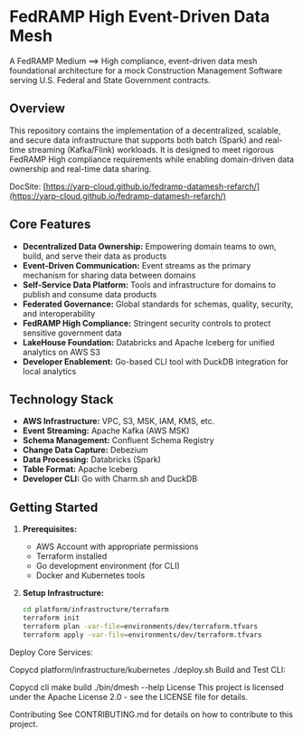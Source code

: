 # FedRAMP High Event-Driven Data Mesh

A FedRAMP Medium ==> High compliance, event-driven data mesh foundational architecture for a mock Construction Management Software serving U.S. Federal and State Government contracts.

## Overview

This repository contains the implementation of a decentralized, scalable, and secure data infrastructure that supports both batch (Spark) and real-time streaming (Kafka/Flink) workloads. It is designed to meet rigorous FedRAMP High compliance requirements while enabling domain-driven data ownership and real-time data sharing.

DocSite: [https://yarp-cloud.github.io/fedramp-datamesh-refarch/](https://yarp-cloud.github.io/fedramp-datamesh-refarch/)

## Core Features

- **Decentralized Data Ownership:** Empowering domain teams to own, build, and serve their data as products
- **Event-Driven Communication:** Event streams as the primary mechanism for sharing data between domains
- **Self-Service Data Platform:** Tools and infrastructure for domains to publish and consume data products
- **Federated Governance:** Global standards for schemas, quality, security, and interoperability
- **FedRAMP High Compliance:** Stringent security controls to protect sensitive government data
- **LakeHouse Foundation:** Databricks and Apache Iceberg for unified analytics on AWS S3
- **Developer Enablement:** Go-based CLI tool with DuckDB integration for local analytics

## Technology Stack

- **AWS Infrastructure:** VPC, S3, MSK, IAM, KMS, etc.
- **Event Streaming:** Apache Kafka (AWS MSK)
- **Schema Management:** Confluent Schema Registry
- **Change Data Capture:** Debezium
- **Data Processing:** Databricks (Spark)
- **Table Format:** Apache Iceberg
- **Developer CLI:** Go with Charm.sh and DuckDB

## Getting Started

1. **Prerequisites:**
   - AWS Account with appropriate permissions
   - Terraform installed
   - Go development environment (for CLI)
   - Docker and Kubernetes tools

2. **Setup Infrastructure:**
   ```bash
   cd platform/infrastructure/terraform
   terraform init
   terraform plan -var-file=environments/dev/terraform.tfvars
   terraform apply -var-file=environments/dev/terraform.tfvars
Deploy Core Services:

Copycd platform/infrastructure/kubernetes
./deploy.sh
Build and Test CLI:

Copycd cli
make build
./bin/dmesh --help
License
This project is licensed under the Apache License 2.0 - see the LICENSE file for details.

Contributing
See CONTRIBUTING.md for details on how to contribute to this project.


